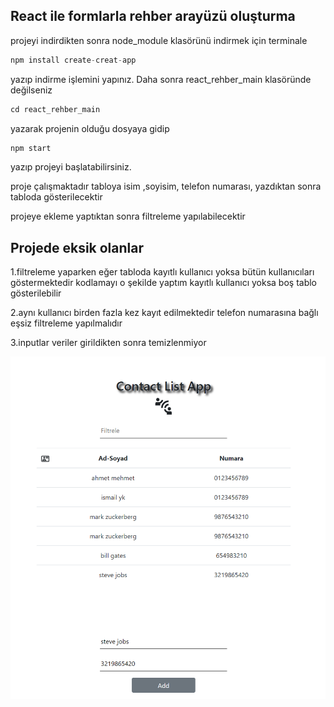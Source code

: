 ## React ile formlarla rehber arayüzü oluşturma

projeyi indirdikten sonra node_module klasörünü indirmek için terminale
```javascript
npm install create-creat-app
```
yazıp indirme işlemini yapınız. Daha sonra react_rehber_main klasöründe değilseniz 
```javascript
cd react_rehber_main
```
yazarak projenin olduğu dosyaya gidip 
```javascript
npm start
```
yazıp projeyi başlatabilirsiniz.

proje çalışmaktadır tabloya isim ,soyisim, telefon numarası, yazdıktan sonra tabloda gösterilecektir 

projeye ekleme yaptıktan sonra filtreleme yapılabilecektir

## Projede eksik olanlar

1.filtreleme yaparken eğer tabloda kayıtlı kullanıcı yoksa bütün kullanıcıları göstermektedir kodlamayı o şekilde yaptım kayıtlı kullanıcı yoksa boş tablo gösterilebilir

2.aynı kullanıcı birden fazla kez kayıt edilmektedir telefon numarasına bağlı eşsiz filtreleme yapılmalıdır

3.inputlar veriler girildikten sonra temizlenmiyor

![](./taslak.png)
